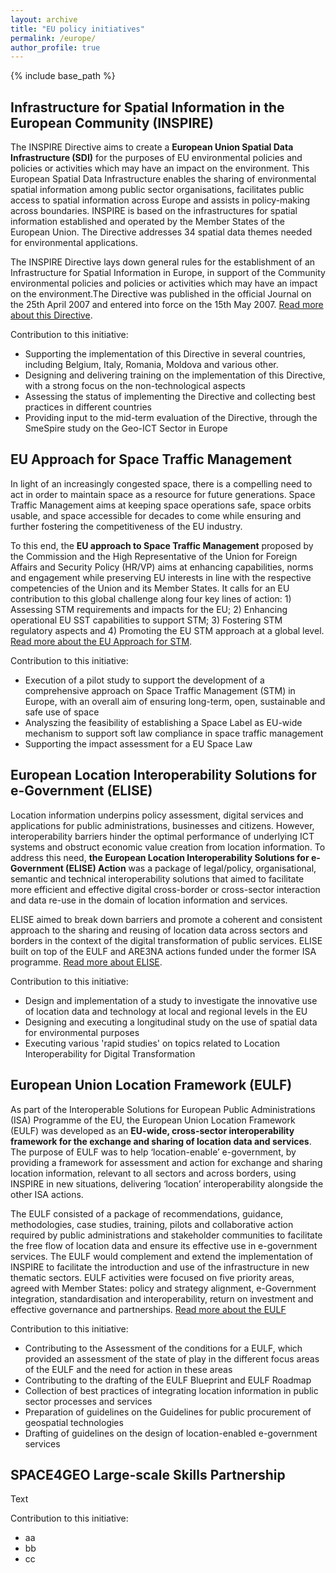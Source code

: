 ```yaml
---
layout: archive
title: "EU policy initiatives"
permalink: /europe/
author_profile: true
---
```


{% include base_path %}

##  Infrastructure for Spatial Information in the European Community (INSPIRE)
The INSPIRE Directive aims to create a **European Union Spatial Data Infrastructure (SDI)** for the purposes of EU environmental policies and policies or activities which may have an impact on the environment. This European Spatial Data Infrastructure enables the sharing of environmental spatial information among public sector organisations, facilitates public access to spatial information across Europe and assists in policy-making across boundaries. INSPIRE is based on the infrastructures for spatial information established and operated by the Member States of the European Union. The Directive addresses 34 spatial data themes needed for environmental applications. 

The INSPIRE Directive lays down general rules for the establishment of an Infrastructure for Spatial Information in Europe, in support of the Community environmental policies and policies or activities which may have an impact on the environment.The Directive was published in the official Journal on the 25th April 2007 and entered into force on the 15th May 2007. [Read more about this Directive](https://knowledge-base.inspire.ec.europa.eu/legislation_en). 

Contribution to this initiative:
* Supporting the implementation of this Directive in several countries, including Belgium, Italy, Romania, Moldova and various other. 
* Designing and delivering training on the implementation of this Directive, with a strong focus on the non-technological aspects 
* Assessing the status of implementing the Directive and collecting best practices in different countries
* Providing input to the mid-term evaluation of the Directive, through the SmeSpire study on the Geo-ICT Sector in Europe

## EU Approach for Space Traffic Management
In light of an increasingly congested space, there is a compelling need to act in order to maintain space as a resource for future generations. Space Traffic Management aims at keeping space operations safe, space orbits usable, and space accessible for decades to come while ensuring and further fostering the competitiveness of the EU industry.

To this end, the **EU approach to Space Traffic Management** proposed by the Commission and the High Representative of the Union for Foreign Affairs and Security Policy (HR/VP) aims at enhancing capabilities, norms and engagement while preserving EU interests in line with the respective competencies of the Union and its Member States. It calls for an EU contribution to this global challenge along four key lines of action: 1) Assessing STM requirements and impacts for the EU; 2) 
Enhancing operational EU SST capabilities to support STM; 3) Fostering STM regulatory aspects and 4) Promoting the EU STM approach at a global level. [Read more about the EU Approach for STM](https://defence-industry-space.ec.europa.eu/eu-space/space-traffic-management_en).

Contribution to this initiative:
* Execution of a pilot study to support the development of a comprehensive approach on Space Traffic Management (STM) in Europe, with an overall aim of ensuring long-term, open, sustainable and safe use of space
* Analyszing the feasibility of establishing a Space Label as EU-wide mechanism to support soft law compliance in space traffic management
* Supporting the impact assessment for a EU Space Law 


## European Location Interoperability Solutions for e-Government (ELISE) 
Location information underpins policy assessment, digital services and applications for public administrations, businesses and citizens. However, interoperability barriers hinder the optimal performance of underlying ICT systems and obstruct economic value creation from location information. To address this need, **the European Location Interoperability Solutions for e-Government (ELISE) Action** was a package of legal/policy, organisational, semantic and technical interoperability solutions that aimed to facilitate more efficient and effective digital cross-border or cross-sector interaction and data re-use in the domain of location information and services.

ELISE aimed  to break down barriers and promote a coherent and consistent approach to the sharing and reusing of location data across sectors and borders in the context of the digital transformation of public services. ELISE built on top of the EULF and ARE3NA actions funded under the former ISA programme. [Read more about ELISE](https://ec.europa.eu/isa2/actions/elise_en/).

Contribution to this initiative:
* Design and implementation of a study to investigate the innovative use of location data and technology at local and regional levels in the EU
* Designing and executing a longitudinal study on the use of spatial data for environmental purposes
* Executing various 'rapid studies' on topics related to Location Interoperability for Digital Transformation 

## European Union Location Framework (EULF)
As part of the Interoperable Solutions for European Public Administrations (ISA) Programme of the EU, the European Union Location Framework (EULF) was developed as an **EU-wide, cross-sector interoperability framework for the exchange and sharing of location data and services**. The purpose of EULF was to help ‘location-enable’ e-government, by providing a framework for assessment and action for exchange and sharing location information, relevant to all sectors and across borders, using INSPIRE in new situations, delivering ‘location’ interoperability alongside the other ISA actions.

The EULF consisted of a package of recommendations, guidance, methodologies, case studies, training, pilots and collaborative action required by public administrations and stakeholder communities to facilitate the free flow of location data and ensure its effective use in e-government services. The EULF would complement and extend the implementation of INSPIRE to facilitate the introduction and use of the infrastructure in new thematic sectors. EULF activities were focused on five priority areas, agreed with Member States: policy and strategy alignment, e-Government integration, standardisation and interoperability, return on investment and effective governance and partnerships. [Read more about the EULF](https://interoperable-europe.ec.europa.eu/collection/european-union-location-framework-eulf)

Contribution to this initiative:
* Contributing to the Assessment of the conditions for a EULF, which provided an assessment of the state of play in the different focus areas of the EULF and the need for action in these areas
* Contributing to the drafting of the EULF Blueprint and EULF Roadmap
* Collection of best practices of integrating location information in public sector processes and services
* Preparation of guidelines on the Guidelines for public procurement of geospatial technologies
* Drafting of guidelines on the design of location-enabled e-government services


## SPACE4GEO Large-scale Skills Partnership
Text

Contribution to this initiative:
* aa
* bb
* cc
